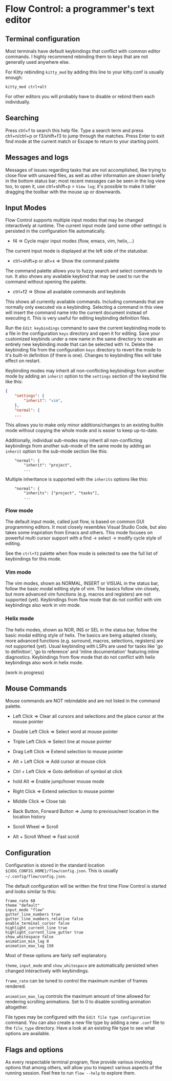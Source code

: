 # Flow Control: a programmer's text editor

## Terminal configuration

Most terminals have default keybindings that conflict with common editor
commands. I highly recommend rebinding them to keys that are not generally
used anywhere else.

For Kitty rebinding `kitty_mod` by adding this line to your kitty.conf is
usually enough:
```
kitty_mod ctrl+alt
```

For other editors you will probably have to disable or rebind them each
individually.


## Searching

Press ctrl+f to search this help file. Type a search term and press 
ctrl+n/ctrl+p or f3/shift+f3 to jump through the matches. Press Enter
to exit find mode at the current match or Escape to return to your
starting point.


## Messages and logs

Messages of issues regarding tasks that are not accomplished, like
trying to close flow with unsaved files, as well as other information
are shown briefly in the bottom status bar; most recent messages can
be seen in the log view too, to open it, use ctrl+shift+p > `View log`;
it's possible to make it taller dragging the toolbar with the mouse
up or downwards.


## Input Modes

Flow Control supports multiple input modes that may be changed
interactively at runtime. The current input mode (and some other
settings) is persisted in the configuration file automatically.

- f4 => Cycle major input modes (flow, emacs, vim, helix,...)

The current input mode is displayed at the left side of the statusbar.

- ctrl+shift+p or alt+x => Show the command palette

The command palette allows you to fuzzy search and select commands to run. It
also shows any available keybind that may be used to run the command without
opening the palette.

- ctrl+f2 => Show all available commands and keybinds

This shows all currently available commands. Including commands that are
normally only executed via a keybinding. Selecting a command in this view
will insert the command name into the current document instead of executing
it. This is very useful for editing keybinding definition files.

Run the `Edit keybindings` command to save the current keybinding mode to a
file in the configuration `keys` directory and open it for editing. Save your
customized keybinds under a new name in the same directory to create an
entirely new keybinding mode that can be selected with `f4`. Delete the
keybinding file from the configuration `keys` directory to revert the mode
to it's built-in definition (if there is one). Changes to keybinding files
will take effect on restart.

Keybinding modes may inherit all non-conflicting keybindings from another mode
by adding an `inherit` option to the `settings` section of the keybind file
like this:

```json
{
    "settings": {
        "inherit": "vim",
    },
    "normal": {
    ...
```

This allows you to make only minor additions/changes to an existing builtin
mode without copying the whole mode and is easier to keep up-to-date.

Additionally, individual sub-modes may inherit all non-conflicting keybindings
from another sub-mode of the same mode by adding an `inherit` option to the
sub-mode section like this:

```
    "normal": {
        "inherit": "project",
        ...
```

Multiple inheritance is supported with the `inherits` options like this:

```
    "normal": {
        "inherits": ["project", "tasks"],
        ...
```

### Flow mode

The default input mode, called just flow, is based on common GUI
programming editors. It most closely resembles Visual Studio Code, but
also takes some inspiration from Emacs and others. This mode focuses
on powerful multi cursor support with a find -> select -> modify
cycle style of editing.

See the `ctrl+f2` palette when flow mode is selected to see the full
list of keybindings for this mode.


### Vim mode

The vim modes, shown as NORMAL, INSERT or VISUAL in the status bar,
follow the basic modal editing style of vim. The basics follow vim
closely, but more advanced vim functions (e.g. macros and registers)
are not supported (yet). Keybindings from flow mode that do not conflict
with vim keybindings also work in vim mode.


### Helix mode

The helix modes, shown as NOR, INS or SEL in the status bar, follow
the basic modal editing style of helix. The basics are being adapted
closely, more advanced functions (e.g. surround, macros, selections,
registers) are not supported (yet). Usual keybinding with LSPs are
used for tasks like 'go to definition', 'go to reference' and
'inline documentation' featuring inline diagnostics. Keybindings
from flow mode that do not conflict with helix keybindings also work in
helix mode.

(work in progress)

## Mouse Commands

Mouse commands are NOT rebindable and are not listed in the command palette.

- Left Click =>
        Clear all cursors and selections and the place cursor at the mouse pointer

- Double Left Click =>
        Select word at mouse pointer

- Triple Left Click =>
        Select line at mouse pointer

- Drag Left Click =>
        Extend selection to mouse pointer

- Alt + Left Click =>
        Add cursor at mouse click

- Ctrl + Left Click =>
        Goto definition of symbol at click

- hold Alt =>
        Enable jump/hover mouse mode

- Right Click =>
        Extend selection to mouse pointer

- Middle Click =>
        Close tab

- Back Button, Forward Button =>
        Jump to previous/next location in the location history

- Scroll Wheel =>
        Scroll

- Alt + Scroll Wheel =>
        Fast scroll

## Configuration

Configuration is stored in the standard location
`${XDG_CONFIG_HOME}/flow/config.json`. This is usually
`~/.config/flow/config.json`.

The default configuration will be written the first time
Flow Control is started and looks similar to this:
```
frame_rate 60
theme "default"
input_mode "flow"
gutter_line_numbers true
gutter_line_numbers_relative false
enable_terminal_cursor false
highlight_current_line true
highlight_current_line_gutter true
show_whitespace false
animation_min_lag 0
animation_max_lag 150
```

Most of these options are fairly self explanatory.

`theme`, `input_mode` and `show_whitespace` are automatically
persisted when changed interactively with keybindings.

`frame_rate` can be tuned to control the maximum number
of frames rendered.

`animation_max_lag` controls the maximum amount of time allowed
for rendering scrolling animations. Set to 0 to disable scrolling
animation altogether.

File types may be configured with the `Edit file type configuration` command. You
can also create a new file type by adding a new `.conf` file to the `file_type`
directory. Have a look at an existing file type to see what options are available.

## Flags and options

As every respectable terminal program, flow provide various invoking
options that among others, will allow you to inspect various aspects of
the running session.  Feel free to run `flow --help` to explore them.
